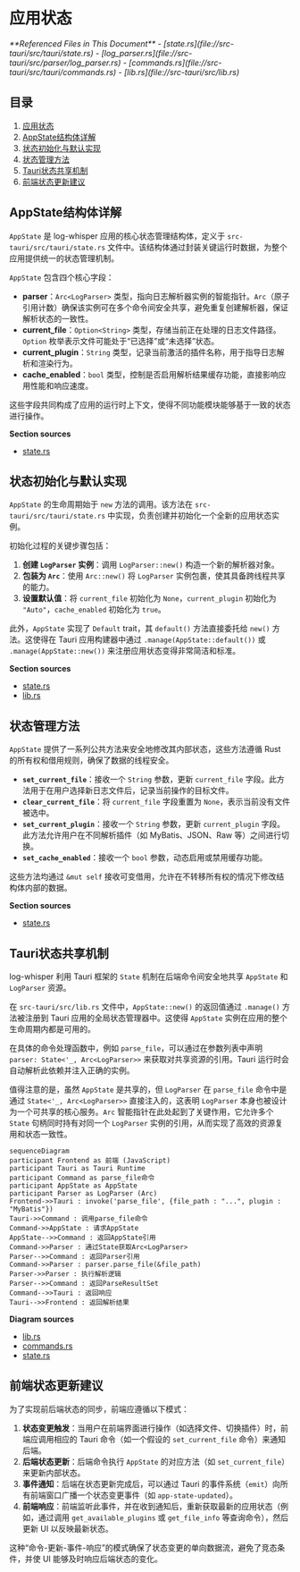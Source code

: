 # 应用状态

<cite>
**Referenced Files in This Document**  
- [state.rs](file://src-tauri/src/tauri/state.rs)
- [log_parser.rs](file://src-tauri/src/parser/log_parser.rs)
- [commands.rs](file://src-tauri/src/tauri/commands.rs)
- [lib.rs](file://src-tauri/src/lib.rs)
</cite>

## 目录
1. [应用状态](#应用状态)
2. [AppState结构体详解](#appstate结构体详解)
3. [状态初始化与默认实现](#状态初始化与默认实现)
4. [状态管理方法](#状态管理方法)
5. [Tauri状态共享机制](#tauri状态共享机制)
6. [前端状态更新建议](#前端状态更新建议)

## AppState结构体详解

`AppState` 是 log-whisper 应用的核心状态管理结构体，定义于 `src-tauri/src/tauri/state.rs` 文件中。该结构体通过封装关键运行时数据，为整个应用提供统一的状态管理机制。

`AppState` 包含四个核心字段：

- **parser**：`Arc<LogParser>` 类型，指向日志解析器实例的智能指针。`Arc`（原子引用计数）确保该实例可在多个命令间安全共享，避免重复创建解析器，保证解析状态的一致性。
- **current_file**：`Option<String>` 类型，存储当前正在处理的日志文件路径。`Option` 枚举表示文件可能处于“已选择”或“未选择”状态。
- **current_plugin**：`String` 类型，记录当前激活的插件名称，用于指导日志解析和渲染行为。
- **cache_enabled**：`bool` 类型，控制是否启用解析结果缓存功能，直接影响应用性能和响应速度。

这些字段共同构成了应用的运行时上下文，使得不同功能模块能够基于一致的状态进行操作。

**Section sources**
- [state.rs](file://src-tauri/src/tauri/state.rs#L3-L13)

## 状态初始化与默认实现

`AppState` 的生命周期始于 `new` 方法的调用。该方法在 `src-tauri/src/tauri/state.rs` 中实现，负责创建并初始化一个全新的应用状态实例。

初始化过程的关键步骤包括：
1.  **创建 `LogParser` 实例**：调用 `LogParser::new()` 构造一个新的解析器对象。
2.  **包装为 `Arc`**：使用 `Arc::new()` 将 `LogParser` 实例包裹，使其具备跨线程共享的能力。
3.  **设置默认值**：将 `current_file` 初始化为 `None`，`current_plugin` 初始化为 `"Auto"`，`cache_enabled` 初始化为 `true`。

此外，`AppState` 实现了 `Default` trait，其 `default()` 方法直接委托给 `new()` 方法。这使得在 Tauri 应用构建器中通过 `.manage(AppState::default())` 或 `.manage(AppState::new())` 来注册应用状态变得非常简洁和标准。

**Section sources**
- [state.rs](file://src-tauri/src/tauri/state.rs#L15-L38)
- [lib.rs](file://src-tauri/src/lib.rs#L19)

## 状态管理方法

`AppState` 提供了一系列公共方法来安全地修改其内部状态，这些方法遵循 Rust 的所有权和借用规则，确保了数据的线程安全。

- **`set_current_file`**：接收一个 `String` 参数，更新 `current_file` 字段。此方法用于在用户选择新日志文件后，记录当前操作的目标文件。
- **`clear_current_file`**：将 `current_file` 字段重置为 `None`，表示当前没有文件被选中。
- **`set_current_plugin`**：接收一个 `String` 参数，更新 `current_plugin` 字段。此方法允许用户在不同解析插件（如 MyBatis、JSON、Raw 等）之间进行切换。
- **`set_cache_enabled`**：接收一个 `bool` 参数，动态启用或禁用缓存功能。

这些方法均通过 `&mut self` 接收可变借用，允许在不转移所有权的情况下修改结构体内部的数据。

**Section sources**
- [state.rs](file://src-tauri/src/tauri/state.rs#L40-L52)

## Tauri状态共享机制

log-whisper 利用 Tauri 框架的 `State` 机制在后端命令间安全地共享 `AppState` 和 `LogParser` 资源。

在 `src-tauri/src/lib.rs` 文件中，`AppState::new()` 的返回值通过 `.manage()` 方法被注册到 Tauri 应用的全局状态管理器中。这使得 `AppState` 实例在应用的整个生命周期内都是可用的。

在具体的命令处理函数中，例如 `parse_file`，可以通过在参数列表中声明 `parser: State<'_, Arc<LogParser>>` 来获取对共享资源的引用。Tauri 运行时会自动解析此依赖并注入正确的实例。

值得注意的是，虽然 `AppState` 是共享的，但 `LogParser` 在 `parse_file` 命令中是通过 `State<'_, Arc<LogParser>>` 直接注入的，这表明 `LogParser` 本身也被设计为一个可共享的核心服务。`Arc` 智能指针在此处起到了关键作用，它允许多个 `State` 句柄同时持有对同一个 `LogParser` 实例的引用，从而实现了高效的资源复用和状态一致性。

```mermaid
sequenceDiagram
participant Frontend as 前端 (JavaScript)
participant Tauri as Tauri Runtime
participant Command as parse_file命令
participant AppState as AppState
participant Parser as LogParser (Arc)
Frontend->>Tauri : invoke('parse_file', {file_path : "...", plugin : "MyBatis"})
Tauri->>Command : 调用parse_file命令
Command->>AppState : 请求AppState
AppState-->>Command : 返回AppState引用
Command->>Parser : 通过State获取Arc<LogParser>
Parser-->>Command : 返回Parser引用
Command->>Parser : parser.parse_file(&file_path)
Parser->>Parser : 执行解析逻辑
Parser-->>Command : 返回ParseResultSet
Command-->>Tauri : 返回响应
Tauri-->>Frontend : 返回解析结果
```

**Diagram sources**
- [lib.rs](file://src-tauri/src/lib.rs#L19)
- [commands.rs](file://src-tauri/src/tauri/commands.rs#L70)
- [state.rs](file://src-tauri/src/tauri/state.rs#L15)

## 前端状态更新建议

为了实现前后端状态的同步，前端应遵循以下模式：

1.  **状态变更触发**：当用户在前端界面进行操作（如选择文件、切换插件）时，前端应调用相应的 Tauri 命令（如一个假设的 `set_current_file` 命令）来通知后端。
2.  **后端状态更新**：后端命令执行 `AppState` 的对应方法（如 `set_current_file`）来更新内部状态。
3.  **事件通知**：后端在状态更新完成后，可以通过 Tauri 的事件系统（`emit`）向所有前端窗口广播一个状态变更事件（如 `app-state-updated`）。
4.  **前端响应**：前端监听此事件，并在收到通知后，重新获取最新的应用状态（例如，通过调用 `get_available_plugins` 或 `get_file_info` 等查询命令），然后更新 UI 以反映最新状态。

这种“命令-更新-事件-响应”的模式确保了状态变更的单向数据流，避免了竞态条件，并使 UI 能够及时响应后端状态的变化。
